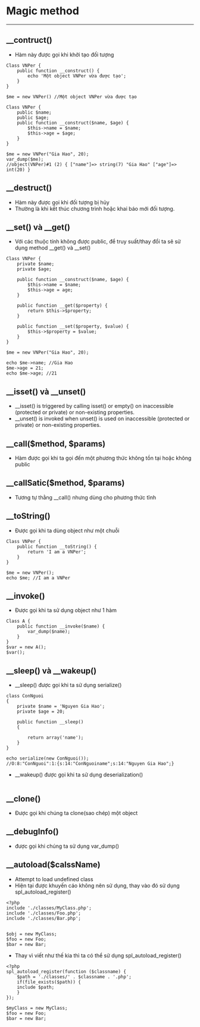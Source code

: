 # Magic method
---
## __contruct()
- Hàm này được gọi khi khởi tạo đối tượng

```
Class VNPer {
    public function __construct() {
        echo 'Một object VNPer vừa được tạo';
    }
}

$me = new VNPer() //Một object VNPer vừa được tạo
```
```
Class VNPer {
    public $name;
    public $age;
    public function __construct($name, $age) {
        $this->name = $name;
        $this->age = $age;
    }
}

$me = new VNPer("Gia Hao", 20);
var_dump($me);
//object(VNPer)#1 (2) { ["name"]=> string(7) "Gia Hao" ["age"]=> int(20) }
```

## __destruct() 
- Hàm này được gọi khi đối tượng bị hủy
- Thường là khi kết thúc chương trình hoặc khai báo mới đối tượng.


## __set() và __get() 
- Với các thuộc tính không được public, để truy suất/thay đổi ta sẽ sử dụng method __get() và __set()
```
Class VNPer {
    private $name;
    private $age;

    public function __construct($name, $age) {
        $this->name = $name;
        $this->age = age;
    }

    public function __get($property) {
        return $this->$property;
    }

    public function __set($property, $value) {
        $this->$property = $value;
    }
}

$me = new VNPer("Gia Hao", 20);

echo $me->name; //Gia Hao
$me->age = 21;
echo $me->age; //21
```

## __isset() và __unset()
- __isset() is triggered by calling isset() or empty() on inaccessible (protected or private) or non-existing properties.
- __unset() is invoked when unset() is used on inaccessible (protected or private) or non-existing properties.
## __call($method, $params) 
- Hàm được gọi khi ta gọi đến một phương thức không tồn tại hoặc không public

## __callSatic($method, $params)
- Tương tự thằng __call() nhưng dùng cho phương thức tĩnh

## __toString()
- Được gọi khi ta dùng object như một chuỗi

```
Class VNPer {
    public function __toString() {
        return 'I am a VNPer';
    }
}

$me = new VNPer();
echo $me; //I am a VNPer
```

## __invoke()
- Được gọi khi ta sử dụng object như 1 hàm
```
Class A {
    public function __invoke($name) {
        var_dump($name);
    }
}
$var = new A();
$var();
```

## __sleep() và __wakeup()
- __sleep() được gọi khi ta sử dụng serialize()
```
class ConNguoi
{
    private $name = 'Nguyen Gia Hao';
    private $age = 20;

    public function __sleep()
    {
        
        return array('name');
    }
}

echo serialize(new ConNguoi());
//O:8:"ConNguoi":1:{s:14:"ConNguoiname";s:14:"Nguyen Gia Hao";}
```
- __wakeup() được gọi khi ta sử dụng deserialization()
```

```
## __clone()
- Được gọi khi chúng ta clone(sao chép) một object

## __debugInfo()
- được gọi khi chúng ta sử dụng var_dump()


## __autoload($calssName)
- Attempt to load undefined class
- Hiện tại được khuyến cáo không nên sử dụng, thay vào đó sử dụng spl_autoload_register()

```
<?php
include './classes/MyClass.php';
include './classes/Foo.php';
include './classes/Bar.php';


$obj = new MyClass;
$foo = new Foo;
$bar = new Bar;
```

- Thay vì viết như thế kia thì ta có thể sử dụng spl_autoload_register()
```
<?php
spl_autoload_register(function ($classname) {
    $path = './classes/' . $classname . '.php';
    if(file_exists($path)) {
	include $path;
    }
});

$myClass = new MyClass;
$foo = new Foo;
$bar = new Bar;
```
